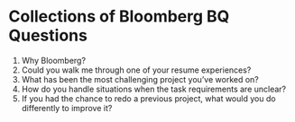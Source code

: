 # Collections of Bloomberg BQ Questions

1. Why Bloomberg?
2. Could you walk me through one of your resume experiences?
3. What has been the most challenging project you’ve worked on?
4. How do you handle situations when the task requirements are unclear?
5. If you had the chance to redo a previous project, what would you do differently to improve it?